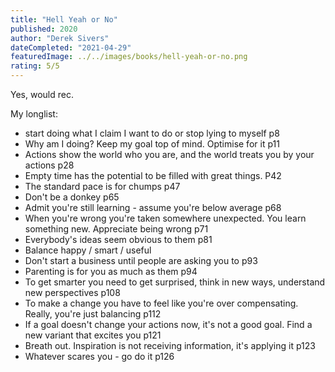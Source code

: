 ```yaml
---
title: "Hell Yeah or No"
published: 2020
author: "Derek Sivers"
dateCompleted: "2021-04-29"
featuredImage: ../../images/books/hell-yeah-or-no.png
rating: 5/5
---
```


Yes, would rec.

My longlist:

- start doing what I claim I want to do or stop lying to myself p8
- Why am I doing? Keep my goal top of mind. Optimise for it p11
- Actions show the world who you are, and the world treats you by your actions p28
- Empty time has the potential to be filled with great things. P42
- The standard pace is for chumps p47
- Don't be a donkey p65
- Admit you're still learning - assume you're below average p68
- When you're wrong you're taken somewhere unexpected. You learn something new. Appreciate being wrong p71
- Everybody's ideas seem obvious to them p81
- Balance happy / smart / useful 
- Don't start a business until people are asking you to p93
- Parenting is for you as much as them p94
- To get smarter you need to get surprised, think in new ways, understand new perspectives p108
- To make a change you have to feel like you're over compensating. Really, you're just balancing p112
- If a goal doesn't change your actions now, it's not a good goal. Find a new variant that excites you p121
- Breath out. Inspiration is not receiving information, it's applying it p123
- Whatever scares you - go do it p126
